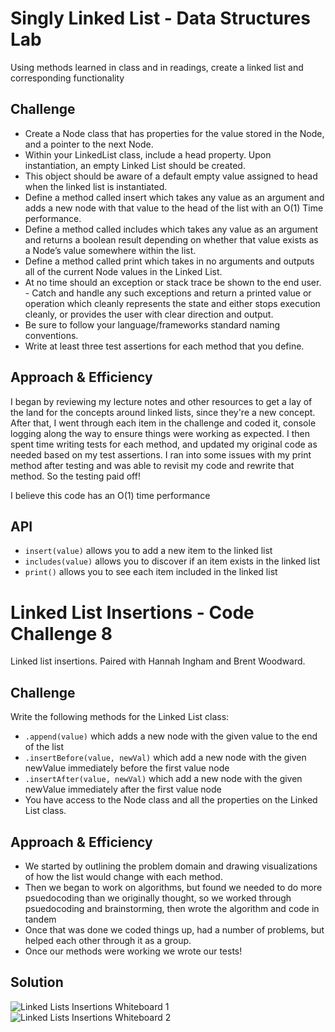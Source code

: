 # Singly Linked List - Data Structures Lab
Using methods learned in class and in readings, create a linked list and corresponding functionality

## Challenge
- Create a Node class that has properties for the value stored in the Node, and a pointer to the next Node.
- Within your LinkedList class, include a head property. Upon instantiation, an empty Linked List should be created.
- This object should be aware of a default empty value assigned to head when the linked list is instantiated.
- Define a method called insert which takes any value as an argument and adds a new node with that value to the head of the list with an O(1) Time performance.
- Define a method called includes which takes any value as an argument and returns a boolean result depending on whether that value exists as a Node’s value somewhere within the list.
- Define a method called print which takes in no arguments and outputs all of the current Node values in the Linked List.
- At no time should an exception or stack trace be shown to the end user. - Catch and handle any such exceptions and return a printed value or operation which cleanly represents the state and either stops execution cleanly, or provides the user with clear direction and output.
- Be sure to follow your language/frameworks standard naming conventions.
- Write at least three test assertions for each method that you define.


## Approach & Efficiency
I began by reviewing my lecture notes and other resources to get a lay of the land for the concepts around linked lists, since they're a new concept. After that, I went through each item in the challenge and coded it, console logging along the way to ensure things were working as expected. I then spent time writing tests for each method, and updated my original code as needed based on my test assertions. I ran into some issues with my print method after testing and was able to revisit my code and rewrite that method. So the testing paid off!

I believe this code has an O(1) time performance

## API
- `insert(value)` allows you to add a new item to the linked list
- `includes(value)` allows you to discover if an item exists in the linked list
- `print()` allows you to see each item included in the linked list


# Linked List Insertions - Code Challenge 8
Linked list insertions. Paired with Hannah Ingham and Brent Woodward.

## Challenge
Write the following methods for the Linked List class:

- `.append(value)` which adds a new node with the given value to the end of the list
- `.insertBefore(value, newVal)` which add a new node with the given newValue immediately before the first value node
- `.insertAfter(value, newVal)` which add a new node with the given newValue immediately after the first value node
- You have access to the Node class and all the properties on the Linked List class.

## Approach & Efficiency
- We started by outlining the problem domain and drawing visualizations of how the list would change with each method.
- Then we began to work on algorithms, but found we needed to do more psuedocoding than we originally thought, so we worked through psuedocoding and brainstorming, then wrote the algorithm and code in tandem
- Once that was done we coded things up, had a number of problems, but helped each other through it as a group.
- Once our methods were working we wrote our tests!

## Solution
![Linked Lists Insertions Whiteboard 1](./assets/ll_insertsions_1.jpg)
![Linked Lists Insertions Whiteboard 2](./assets/ll_insertsions_2.jpg)